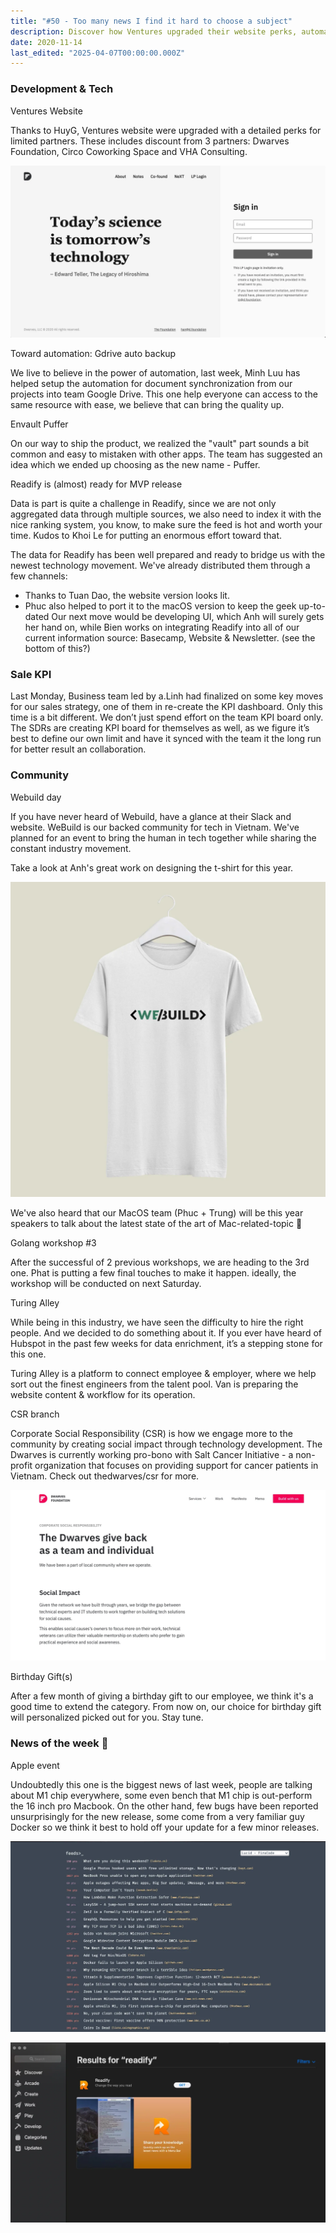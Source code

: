```yaml
---
title: "#50 - Too many news I find it hard to choose a subject"
description: Discover how Ventures upgraded their website perks, automated project backups, and prepared Readify MVP with data integration, plus community events and the latest Apple M1 news.
date: 2020-11-14
last_edited: "2025-04-07T00:00:00.000Z"
---
```


### Development & Tech

Ventures Website

Thanks to HuyG, Ventures website were upgraded with a detailed perks for limited partners. These includes discount from 3 partners: Dwarves Foundation, Circo Coworking Space and VHA Consulting.

![](assets/notion-image-1744007149818-8emcd.webp)

Toward automation: Gdrive auto backup

We live to believe in the power of automation, last week, Minh Luu has helped setup the automation for document synchronization from our projects into team Google Drive. This one help everyone can access to the same resource with ease, we believe that can bring the quality up.

Envault Puffer

On our way to ship the product, we realized the "vault" part sounds a bit common and easy to mistaken with other apps. The team has suggested an idea which we ended up choosing as the new name - Puffer.

Readify is (almost) ready for MVP release

Data is part is quite a challenge in Readify, since we are not only aggregated data through multiple sources, we also need to index it with the nice ranking system, you know, to make sure the feed is hot and worth your time. Kudos to Khoi Le for putting an enormous effort toward that.

The data for Readify has been well prepared and ready to bridge us with the newest technology movement. We've already distributed them through a few channels:

- Thanks to Tuan Dao, the website version looks lit.
- Phuc also helped to port it to the macOS version to keep the geek up-to-dated
  Our next move would be developing UI, which Anh will surely gets her hand on, while Bien works on integrating Readify into all of our current information source: Basecamp, Website & Newsletter. (see the bottom of this?)

### Sale KPI

Last Monday, Business team led by a.Linh had finalized on some key moves for our sales strategy, one of them in re-create the KPI dashboard. Only this time is a bit different. We don’t just spend effort on the team KPI board only. The SDRs are creating KPI board for themselves as well, as we figure it’s best to define our own limit and have it synced with the team it the long run for better result an collaboration.

### Community

Webuild day

If you have never heard of Webuild, have a glance at their Slack and website. WeBuild is our backed community for tech in Vietnam. We've planned for an event to bring the human in tech together while sharing the constant industry movement.

Take a look at Anh's great work on designing the t-shirt for this year.

![](assets/notion-image-1744007150141-0vwvv.webp)

We've also heard that our MacOS team (Phuc + Trung) will be this year speakers to talk about the latest state of the art of Mac-related-topic 👀

Golang workshop #3

After the successful of 2 previous workshops, we are heading to the 3rd one. Phat is putting a few final touches to make it happen. ideally, the workshop will be conducted on next Saturday.

Turing Alley

While being in this industry, we have seen the difficulty to hire the right people. And we decided to do something about it. If you ever have heard of Hubspot in the past few weeks for data enrichment, it’s a stepping stone for this one.

Turing Alley is a platform to connect employee & employer, where we help sort out the finest engineers from the talent pool. Van is preparing the website content & workflow for its operation.

CSR branch

Corporate Social Responsibility (CSR) is how we engage more to the community by creating social impact through technology development. The Dwarves is currently working pro-bono with Salt Cancer Initiative - a non-profit organization that focuses on providing support for cancer patients in Vietnam. Check out thedwarves/csr for more.

![](assets/notion-image-1744007152812-vkmtt.webp)

Birthday Gift(s)

After a few month of giving a birthday gift to our employee, we think it's a good time to extend the category. From now on, our choice for birthday gift will personalized picked out for you. Stay tune.

### News of the week 🤔

Apple event

Undoubtedly this one is the biggest news of last week, people are talking about M1 chip everywhere, some even bench that M1 chip is out-perform the 16 inch pro Macbook. On the other hand, few bugs have been reported unsurprisingly for the new release, some come from a very familiar guy Docker so we think it best to hold off your update for a few minor releases.

![](assets/notion-image-1744007153116-31sm2.webp)

![](assets/notion-image-1744007153465-lygrq.webp)
